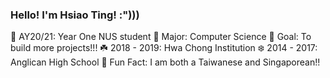 ### Hello! I'm Hsiao Ting! :")))

🌺 AY20/21: Year One NUS student
🌸 Major: Computer Science
🌼 Goal: To build more projects!!!
☘️ 2018 - 2019: Hwa Chong Institution
❄️ 2014 - 2017: Anglican High School
🧬 Fun Fact: I am both a Taiwanese and Singaporean!!
